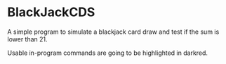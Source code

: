 # BlackJackCDS

A simple program to simulate a blackjack card draw and test if the sum is lower than 21.

Usable in-program commands are going to be highlighted in darkred.
